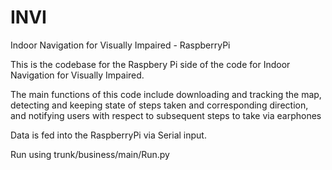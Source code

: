 INVI
====

Indoor Navigation for Visually Impaired - RaspberryPi

This is the codebase for the Raspbery Pi side of the code for Indoor Navigation for Visually Impaired.

The main functions of this code include downloading and tracking the map, detecting and keeping state of steps taken and corresponding direction, and notifying users with respect to subsequent steps to take via earphones

Data is fed into the RaspberryPi via Serial input.

Run using trunk/business/main/Run.py
